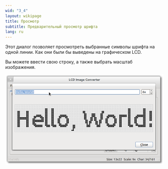 ```yaml
---
wid: "3_4"
layout: wikipage
title: Просмотр
subtitle: Предварительный просмотр шрифта
lang: ru
---
```

Этот диалог позволяет просмотреть выбранные символы шрифта на одной линии. Как они были бы выведены на графическом LCD.

Вы можете ввести свою строку, а также выбрать масштаб изображения.

![Диалог предварительного просмотра](preview-1.png "Диалог предварительного просмотра")